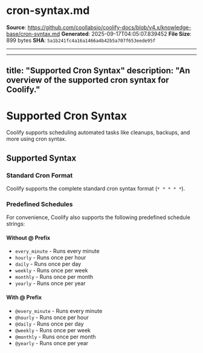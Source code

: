 # cron-syntax.md

**Source**: https://github.com/coollabsio/coolify-docs/blob/v4.x/knowledge-base/cron-syntax.md
**Generated**: 2025-09-17T04:05:07.839452
**File Size**: 899 bytes
**SHA**: `5a1b241fc4a16a1466a4b42b5a707f653eede95f`

---

---
title: "Supported Cron Syntax"
description: "An overview of the supported cron syntax for Coolify."
---

# Supported Cron Syntax
Coolify supports scheduling automated tasks like cleanups, backups, and more using cron syntax.

## Supported Syntax

### Standard Cron Format
Coolify supports the complete standard cron syntax format (`* * * * *`).

### Predefined Schedules
For convenience, Coolify also supports the following predefined schedule strings:

#### Without @ Prefix
- `every_minute` - Runs every minute
- `hourly` - Runs once per hour
- `daily` - Runs once per day
- `weekly` - Runs once per week
- `monthly` - Runs once per month
- `yearly` - Runs once per year

#### With @ Prefix
- `@every_minute` - Runs every minute
- `@hourly` - Runs once per hour
- `@daily` - Runs once per day
- `@weekly` - Runs once per week
- `@monthly` - Runs once per month
- `@yearly` - Runs once per year
